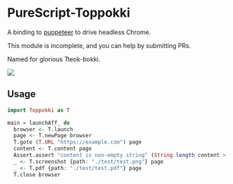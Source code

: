 # PureScript-Toppokki

A binding to [puppeteer](https://github.com/GoogleChrome/puppeteer) to drive headless Chrome.

This module is incomplete, and you can help by submitting PRs.

Named for glorious Tteok-bokki.

![](https://i.imgur.com/KPSU9lY.png)

## Usage

```hs
import Toppokki as T

main = launchAff_ do
  browser <- T.launch
  page <- T.newPage browser
  T.goto (T.URL "https://example.com") page
  content <- T.content page
  Assert.assert "content is non-empty string" (String.length content > 0)
  _ <- T.screenshot {path: "./test/test.png"} page
  _ <- T.pdf {path: "./test/test.pdf"} page
  T.close browser
```
